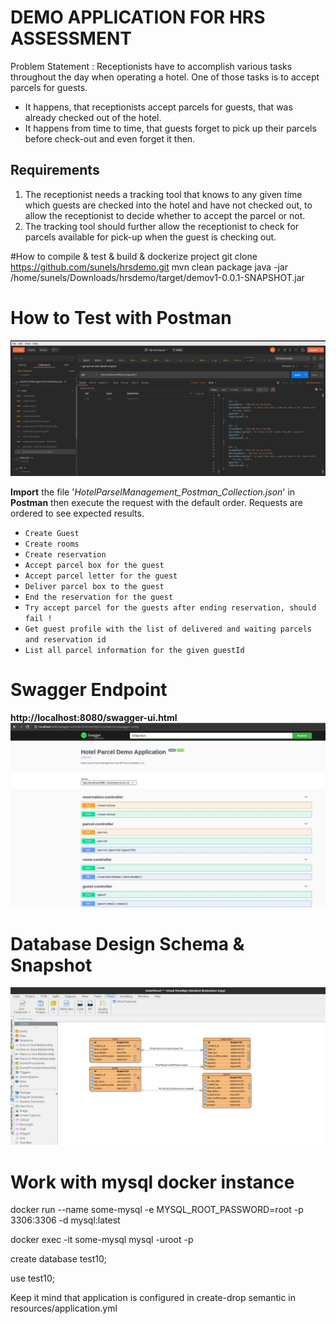 # DEMO APPLICATION FOR HRS ASSESSMENT

Problem Statement : Receptionists have to accomplish various tasks throughout the day when operating a hotel. One of those tasks is to accept parcels for guests.

* It happens, that receptionists accept parcels for guests, that was already checked out of the hotel.
* It happens from time to time, that guests forget to pick up their parcels before check-out and even forget it then.

## Requirements

1. The receptionist needs a tracking tool that knows to any given time which guests are checked into the hotel and have not checked out, to allow the receptionist to decide whether to accept the parcel or not.
2. The tracking tool should further allow the receptionist to check for parcels available for pick-up when the guest is checking out.


#How to compile & test & build & dockerize project
git clone https://github.com/sunels/hrsdemo.git
mvn clean package
java -jar /home/sunels/Downloads/hrsdemo/target/demov1-0.0.1-SNAPSHOT.jar


# How to Test with Postman
![Swagger](Postman-Screenshot.jpeg)

**Import** the file '_HotelParselManagement_Postman_Collection.json_' in **Postman** then
execute the request with the default order. Requests are ordered to see expected results.
 - `Create Guest`
 - `Create rooms`
 - `Create reservation`
 - `Accept parcel box for the guest`
 - `Accept parcel letter for the guest`
 - `Deliver parcel box to the guest`
 - `End the reservation for the guest`
 - `Try accept parcel for the guests after ending reservation, should fail !`
 - `Get guest profile with the list of delivered and waiting parcels and reservation id`
 - `List all parcel information for the given guestId`

# Swagger Endpoint
**http://localhost:8080/swagger-ui.html**
![Swagger](Swagger-Snapshot.jpeg)

# Database Design Schema & Snapshot
![Database Design](hrs-hotel-parsel-demo-db-snapshot.jpeg)

# Work with mysql docker instance
docker run --name some-mysql -e MYSQL_ROOT_PASSWORD=root -p 3306:3306 -d mysql:latest

docker exec -it some-mysql mysql -uroot -p

create database test10;

use test10;

Keep it mind that application is configured in create-drop semantic in resources/application.yml

